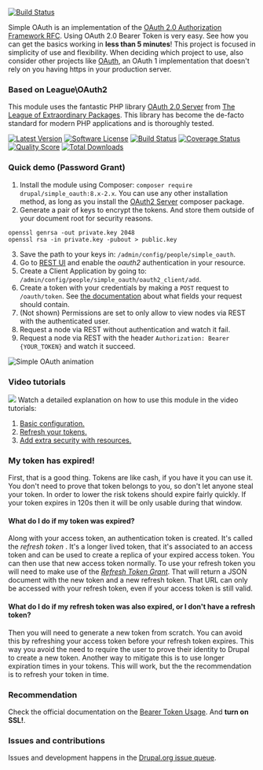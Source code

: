 [![Build Status](https://travis-ci.org/e0ipso/simple_oauth.svg?branch=8.x-2.x)](https://travis-ci.org/e0ipso/simple_oauth)

Simple OAuth is an implementation of the [OAuth 2.0 Authorization Framework RFC](https://tools.ietf.org/html/rfc6749). Using OAuth 2.0 Bearer Token is very easy. See how you can get the basics working in **less than 5 minutes**! This project is focused in simplicity of use and flexibility. When deciding which project to use, also consider other projects like [OAuth](https://www.drupal.org/project/oauth), an OAuth 1 implementation that doesn't rely on you having https in your production server.

### Based on League\OAuth2
This module uses the fantastic PHP library [OAuth 2.0 Server](http://oauth2.thephpleague.com) from [The League of Extraordinary Packages](http://thephpleague.com). This library has become the de-facto standard for modern PHP applications and is thoroughly tested.

[![Latest Version](http://img.shields.io/packagist/v/league/oauth2-server.svg?style=flat-square)](https://github.com/thephpleague/oauth2-server/releases)
[![Software License](https://img.shields.io/badge/license-MIT-brightgreen.svg?style=flat-square)](LICENSE.md)
[![Build Status](https://img.shields.io/travis/thephpleague/oauth2-server/master.svg?style=flat-square)](https://travis-ci.org/thephpleague/oauth2-server)
[![Coverage Status](https://img.shields.io/scrutinizer/coverage/g/thephpleague/oauth2-server.svg?style=flat-square)](https://scrutinizer-ci.com/g/thephpleague/oauth2-server/code-structure)
[![Quality Score](https://img.shields.io/scrutinizer/g/thephpleague/oauth2-server.svg?style=flat-square)](https://scrutinizer-ci.com/g/thephpleague/oauth2-server)
[![Total Downloads](https://img.shields.io/packagist/dt/league/oauth2-server.svg?style=flat-square)](https://packagist.org/packages/league/oauth2-server)

### Quick demo (Password Grant)

1. Install the module using Composer: `composer require drupal/simple_oauth:8.x-2.x`. You can use any other installation method, as long as you install the [OAuth2 Server](https://github.com/thephpleague/oauth2-server) composer package.
2. Generate a pair of keys to encrypt the tokens. And store them outside of your document root for security reasons.
```
openssl genrsa -out private.key 2048
openssl rsa -in private.key -pubout > public.key
```
3. Save the path to your keys in: `/admin/config/people/simple_oauth`.
3. Go to [REST UI](https://drupal.org/project/restui) and enable the _oauth2_ authentication in your resource.
4. Create a Client Application by going to: `/admin/config/people/simple_oauth/oauth2_client/add`.
5. Create a token with your credentials by making a `POST` request to `/oauth/token`. See [the documentation](http://oauth2.thephpleague.com/authorization-server/resource-owner-password-credentials-grant/) about what fields your request should contain.
6.  (Not shown) Permissions are set to only allow to view nodes via REST with the authenticated user.
7.  Request a node via REST without authentication and watch it fail.
8.  Request a node via REST with the header `Authorization: Bearer {YOUR_TOKEN}` and watch it succeed.

![Simple OAuth animation](https://www.drupal.org/files/project-images/simple_oauth_2.gif)

### Video tutorials

[![](https://www.drupal.org/files/2015-12-10%2009-04-11.png)](https://youtu.be/kohs5MXESXc) Watch a detailed explanation on how to use this module in the video tutorials:

1.  [Basic configuration.](https://youtu.be/kohs5MXESXc)
2.  [Refresh your tokens.](https://youtu.be/E-wUKkQa1OM)
3.  [Add extra security with resources.](https://youtu.be/PR0oBCCSxgE)

### My token has expired!

First, that is a good thing. Tokens are like cash, if you have it you can use it. You don't need to prove that token belongs to you, so don't let anyone steal your token. In order to lower the risk tokens should expire fairly quickly. If your token expires in 120s then it will be only usable during that window.

#### What do I do if my token was expired?

Along with your access token, an authentication token is created. It's called the _refresh token_ . It's a longer lived token, that it's associated to an access token and can be used to create a replica of your expired access token. You can then use that new access token normally. To use your refresh token you will need to make use of the [_Refresh Token Grant_](http://oauth2.thephpleague.com/authorization-server/refresh-token-grant/). That will return a JSON document with the new token and a new refresh token. That URL can only be accessed with your refresh token, even if your access token is still valid.

#### What do I do if my refresh token was also expired, or I don't have a refresh token?

Then you will need to generate a new token from scratch. You can avoid this by refreshing your access token before your refresh token expires. This way you avoid the need to require the user to prove their identity to Drupal to create a new token. Another way to mitigate this is to use longer expiration times in your tokens. This will work, but the the recommendation is to refresh your token in time.

### Recommendation

Check the official documentation on the [Bearer Token Usage](http://tools.ietf.org/html/rfc6750). And **turn on SSL!**.

### Issues and contributions

Issues and development happens in the [Drupal.org issue queue](https://www.drupal.org/project/issues/simple_oauth).
